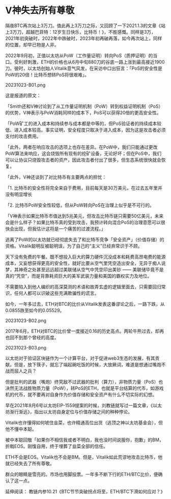 # V神失去所有尊敬

隔夜BTC再次站上3万刀。值此再上3万刀之际，又回顾了一下2021.1.3的文章《站上3万刀，超越巴菲特：12岁生日快乐，比特币！》，不胜感慨。同样是3万，2021年初突破时，2022年中跌破时，2023年初再破再落，如今再次站上，同样的位置，却早已物是人非。

2022年9月初，正值以太坊从PoW（工作量证明）转向PoS（质押证明）的当口。受利好刺激，ETH的价格也从6月中旬880刀的谷底一路上涨到最高接近1900刀。彼时，以太坊创始人Vitalik意气风发，在采访中口出狂言：「PoS的安全性是PoW的20倍！比特币想转PoS将很艰难」。

20231023-B01.png

这是报道的原文：

「Smith还和V神讨论到了从工作量证明机制（PoW）转到权益证明机制（PoS）的优势，V神表示与PoW消耗同样的成本下，PoS可以获得20倍的更高安全性。

「PoW矿工的进入成本和持续参与成本都是中等的，但PoS验证者的持续成本较低、进入成本较高。事实证明，安全程度只取决于进入成本，因为这是攻击者必须支付的攻击费用。

「此外，两者在响应攻击的选项上也存在差异。在PoW中，我们只能通过更改PoW算法来响应，这会烧毁所有现有的挖矿设备，无论好坏；但在PoS中，我们可以让协议只烧毁攻击者的资产，因此攻击者付出了很多，但生态系统很快就会恢复。

「此外，V神还谈到了对比特币有主要两点的担忧：

「1. 比特币的安全性将完全来自于费用，目前每天是30万美元，在过去五年里并没有明显增长

「2. 比特币PoW安全性较低，但从PoW转向PoS在治理上似乎是不可行的。

「V神表示如果比特币市值达到5兆美元，但攻击比特币链只需要50亿美元，未来会是什么样子？如果比特币真的受到攻击，我预计转向混合PoS的治理意愿可以很快会出现，但我估计这将是一个痛苦的过渡流程。」

逃离了PoW的以太坊就已经彻底失去了和比特币竞争「安全资产」（价值存储）的资格。Vitalik聪明反被聪明误，为了自己的“主义”已经弃常识于不顾。

天下没有免费的午餐。既不想投入巨大的算力硬件沉没成本和耗费高昂电费的能源成本，又妄想获得更高的安全性，就好比要从空气里凭空造出安全，无异于痴人说梦，其神奇之处甚至远远超过美联储从空气中凭空印出美钞 —— 美联储毕竟不是真的“凭空”，而是背靠耗资巨大的美军武装力量和美国的霸权实力及地位。

不需要陷入到他人编织的高深莫测的术语和故弄玄虚的逻辑里面去，只需要回归常识，任何人都可以识破这些充满欺骗性的谎言。

如今，一年多过去，ETH对BTC的比价从Vitalik发表这番谬论之后，一路下跌，从0.0855跌至如今的0.05529。

20231023-B02.png

2017年6月，ETH对BTC的比价曾一度接近0.16的历史高点。两轮牛熊过去，却再也回不到那个曾经的高度。

20231023-B03.png

以太坊对于验证区块链作为一个计算平台，对于促进web3生态的发展，有其贡献。但是，放下筷子，就忘了端起碗吃饭的时候，大放厥词，难道是想通过嘴炮不战而屈人之兵？

但是批判的武器（嘴炮）终究敌不过武器的批判（算力），非物质力量（PoS）也决然无法战胜物质力量（PoW），转PoS的ETH，也就是平台结算的代币，如游戏机的代币，就不要再对自身作为价值存储和安全资产有什么不切实际的幻想。

早在2021年8月6号以太坊EIP-1559提案的时候，刘教链就写过一篇文章，《以太坊渐行渐远》，指出以太坊自身定位与价值存储之间的种种悖论。

Vitalik也许懂得如何唬住韭菜，也许精通高位出货（逃顶之神以太坊基金会），但他不懂中本聪。

被中本聪回敬「如果你不相信我或者不明白，我也没时间说服你，抱歉」的BM，折戟EOS。刚愎自用，终于埋葬了韭菜全部的信任。

ETH不会是EOS。Vitalik也不会是BM。但是，Vitalik如此荒谬地攻击比特币，他就已经失去了所有尊敬。

群众的眼睛是雪亮的。市场也用脚投票。一年多不断下行的ETH/BTC比价，便确认了这一点。


延伸阅读：
教链内参10.21《BTC节节突破拐点将至，ETH/BTC下滑如何应对？》
